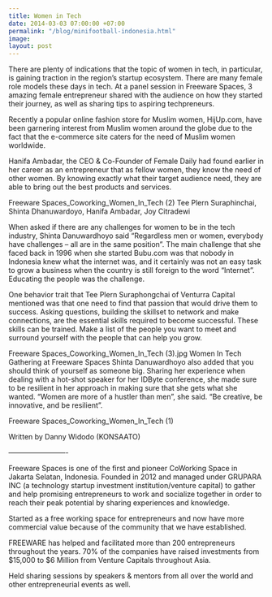 ```yaml
---
title: Women in Tech
date: 2014-03-03 07:00:00 +07:00
permalink: "/blog/minifootball-indonesia.html"
image: 
layout: post
---
```


There are plenty of indications that the topic of women in tech, in particular, is gaining traction in the region’s startup ecosystem. There are many female role models these days in tech. At a panel session in Freeware Spaces, 3 amazing female entrepreneur shared with the audience on how they started their journey, as well as sharing tips to aspiring techpreneurs.

Recently a popular online fashion store for Muslim women, HijUp.com, have been garnering interest from Muslim women around the globe due to the fact that the e-commerce site caters for the need of Muslim women worldwide.

Hanifa Ambadar, the CEO & Co-Founder of Female Daily had found earlier in her career as an entrepreneur that as fellow women, they know the need of other women. By knowing exactly what their target audience need, they are able to bring out the best products and services.

Freeware Spaces_Coworking_Women_In_Tech (2)
Tee Plern Suraphinchai, Shinta Dhanuwardoyo, Hanifa Ambadar, Joy Citradewi
 

When asked if there are any challenges for women to be in the tech industry, Shinta Danuwardhoyo said “Regardless men or women, everybody have challenges – all are in the same position”. The main challenge that she faced back in 1996 when she started Bubu.com was that nobody in Indonesia knew what the internet was, and it certainly was not an easy task to grow a business when the country is still foreign to the word “Internet”. Educating the people was the challenge.

One behavior trait that Tee Plern Suraphongchai of Venturra Capital mentioned was that one need to find that passion that would drive them to success. Asking questions, building the skillset to network and make connections, are the essential skills required to become successful. These skills can be trained. Make a list of the people you want to meet and surround yourself with the people that can help you grow.

Freeware Spaces_Coworking_Women_In_Tech (3).jpg
Women In Tech Gathering at Freeware Spaces
Shinta Danuwardhoyo also added that you should think of yourself as someone big. Sharing her experience when dealing with a hot-shot speaker for her IDByte conference, she made sure to be resilient in her approach in making sure that she gets what she wanted. “Women are more of a hustler than men”, she said. “Be creative, be innovative, and be resilient”.

Freeware Spaces_Coworking_Women_In_Tech (1)

Written by Danny Widodo (KONSAATO)

————————-

Freeware Spaces is one of the first and pioneer CoWorking Space in Jakarta Selatan, Indonesia. Founded in 2012 and managed under GRUPARA INC (a technology startup investment institution/venture capital) to gather and help promising entrepreneurs to work and socialize together in order to reach their peak potential by sharing experiences and knowledge.

Started as a free working space for entrepreneurs and now have more commercial value because of the community that we have established.

FREEWARE has helped and facilitated more than 200 entrepreneurs throughout the years. 70% of the companies have raised investments from $15,000 to $6 Million from Venture Capitals throughout Asia.

Held sharing sessions by speakers & mentors from all over the world and other entrepreneurial events as well.